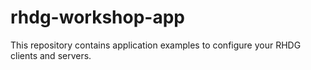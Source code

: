 # rhdg-workshop-app
This repository contains application examples to configure your RHDG clients and servers.
